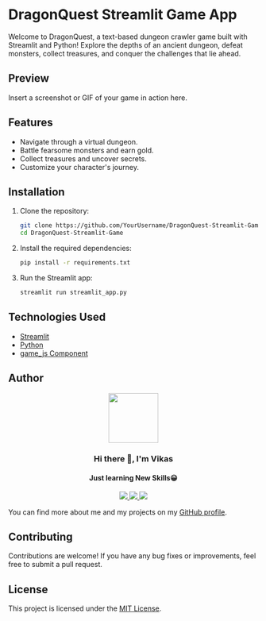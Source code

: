 # DragonQuest Streamlit Game App

Welcome to DragonQuest, a text-based dungeon crawler game built with Streamlit and Python! Explore the depths of an ancient dungeon, defeat monsters, collect treasures, and conquer the challenges that lie ahead.

## Preview

Insert a screenshot or GIF of your game in action here.

## Features

- Navigate through a virtual dungeon.
- Battle fearsome monsters and earn gold.
- Collect treasures and uncover secrets.
- Customize your character's journey.

## Installation

1. Clone the repository:

   ```bash
   git clone https://github.com/YourUsername/DragonQuest-Streamlit-Game.git
   cd DragonQuest-Streamlit-Game
   ```

2. Install the required dependencies:

   ```bash
   pip install -r requirements.txt
   ```

3. Run the Streamlit app:

   ```bash
   streamlit run streamlit_app.py
   ```

## Technologies Used

- [Streamlit](https://streamlit.io)
- [Python](https://www.python.org)
- [game_js Component](https://github.com/TomJohnH/streamlit-dungeon/blob/main/game_js.js)

## Author

<div id="header" align="center">
  <img src="https://media.giphy.com/media/M9gbBd9nbDrOTu1Mqx/giphy.gif" width="100"/>
</div>

<h3 align="center">Hi there 👋, I'm Vikas</h3>
<h4 align="center">Just learning New Skills😀</h4>

<div id="socials" align="center">
  <a href="https://www.linkedin.com/in/vikas-sharma005">
    <img src="https://user-images.githubusercontent.com/76098066/186728913-a66ef85f-4644-4e3a-b847-98309c8cff42.svg">
  </a>
  <a href="https://www.instagram.com/_thisisvikas">
    <img src="https://user-images.githubusercontent.com/76098066/186728908-f1a9919a-f4b2-4262-9515-683e77f8aabf.svg">
  </a>
  <a href="https://twitter.com/hitechvikas05">
    <img src="https://user-images.githubusercontent.com/76098066/186728901-a4d90f01-2cdf-45c1-a1b3-73467c3d2698.svg">
  </a>
</div>

You can find more about me and my projects on my [GitHub profile](https://github.com/vikasharma005).


## Contributing

Contributions are welcome! If you have any bug fixes or improvements, feel free to submit a pull request.

## License

This project is licensed under the [MIT License](LICENSE).

